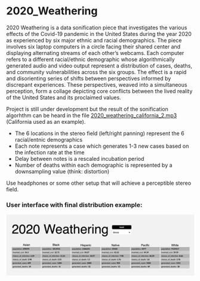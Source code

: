 # 2020_Weathering

2020 Weathering is a data sonification piece that investigates the various effects of the Covid-19 pandemic in the United States during the year 2020 as experienced by six major ethnic and racial demographics. The piece involves six laptop computers in a circle facing their shared center and displaying alternating streams of each other’s webcams. Each computer refers to a different racial/ethnic demographic whose algorithmically generated audio and video output represent a distribution of cases, deaths, and community vulnerabilities across the six groups. The effect is a rapid and disorienting series of shifts between perspectives informed by discrepant experiences. These perspectives, weaved into a simultaneous perception, form a collage depicting core conflicts between the lived reality of the United States and its proclaimed values.

Project is still under development but the result of the sonification algorhthm can be heard in the file [2020_weathering_california_2.mp3](https://github.com/IIVIIIII/2020_Weathering/raw/main/2020_weathering_california_2.mp3) (California used as an example).

- The 6 locations in the stereo field (left/right panning) represent the 6 racial/entnic demographics
- Each note represents a case which generates 1-3 new cases based on the infection rate at the time
- Delay between notes is a rescaled incubation period
- Number of deaths within each demographic is represented by a downsampling value (think: distortion)

Use headphones or some other setup that will achieve a perceptible stereo field.

### User interface with final distribution example:
![alt text](https://github.com/IIVIIIII/2020_Weathering/blob/main/resources/images/ui.jpg?raw=true)
